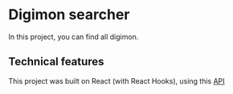 # Digimon searcher

In this project, you can find all digimon.

## Technical features

This project was built on React (with React Hooks), using this [API](https://digimon-api.vercel.app/api/digimon)
